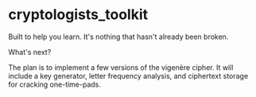 # cryptologists_toolkit

Built to help you learn. It's nothing that hasn't already been broken.

What's next? 

The plan is to implement a few versions of the vigenère cipher.
It will include a key generator, letter frequency analysis, and ciphertext storage for cracking one-time-pads.
